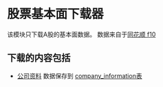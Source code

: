 # 股票基本面下载器
该模块只下载A股的基本面数据。 数据来自于[同花顺 f10](http://basic.10jqka.com.cn/000001/company.html)

## 下载的内容包括
* [公司资料](./DataSource/CompanyInformation.ts) 数据保存到 [company_information表](./DataSource/CompanyInformationType.ts)


